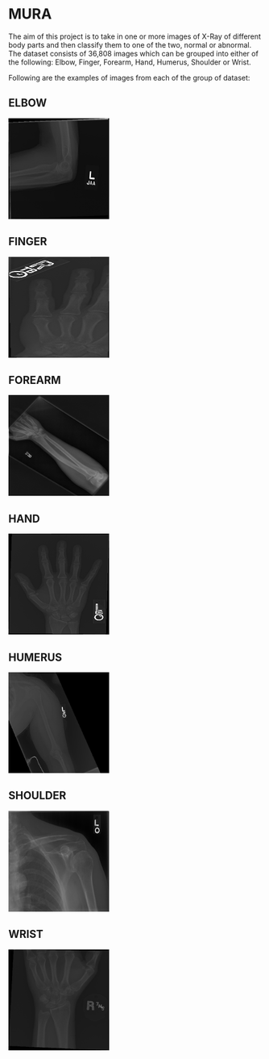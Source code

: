 # MURA

The aim of this project is to take in one or more images of X-Ray of different body parts and then classify them to one of the two, normal or abnormal.
The dataset consists of 36,808 images which can be grouped into either of the following: Elbow, Finger, Forearm, Hand, Humerus, Shoulder or Wrist.

Following are the examples of images from each of the group of dataset:


## ELBOW 
<p align = "left">
<img width="200" height="200" src="Dataset_Examples/ELBOW.png">
</p>

## FINGER
<p align = "left">
<img width="200" height="200" src="Dataset_Examples/FINGER.png">
</p>

## FOREARM
<p align = "left">
<img width="200" height="200" src="Dataset_Examples/FOREARM.png">
</p>

## HAND
<p align = "left">
<img width="200" height="200" src="Dataset_Examples/HAND.png">
</p>

## HUMERUS
<p align = "left">
<img width="200" height="200" src="Dataset_Examples/HUMERUS.png">
</p>

## SHOULDER
<p align = "left">
<img width="200" height="200" src="Dataset_Examples/SHOULDER.png">
</p>

## WRIST
<p align = "left">
<img width="200" height="200" src="Dataset_Examples/WRIST.png">
</p>
